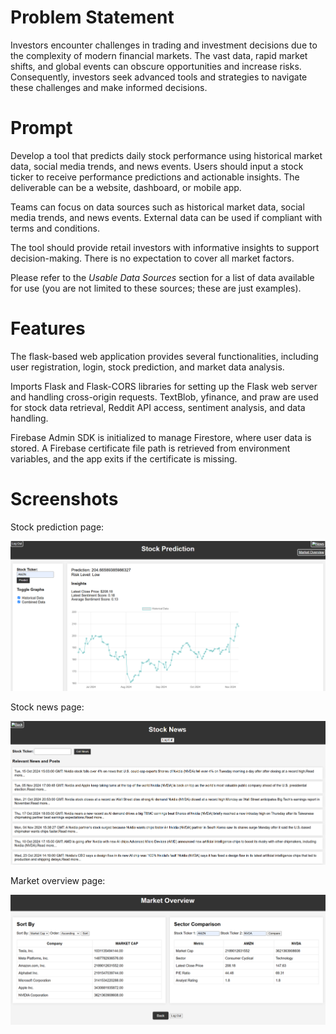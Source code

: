 <h1>Problem Statement</h1>

<p>Investors encounter challenges in trading and investment decisions due to the complexity of modern financial markets. The vast data, rapid market shifts, and global events can obscure opportunities and increase risks. Consequently, investors seek advanced tools and strategies to navigate these challenges and make informed decisions.</p>

<h1>Prompt</h1>

<p>Develop a tool that predicts daily stock performance using historical market data, social media trends, and news events. Users should input a stock ticker to receive performance predictions and actionable insights. The deliverable can be a website, dashboard, or mobile app.</p>

<p>Teams can focus on data sources such as historical market data, social media trends, and news events. External data can be used if compliant with terms and conditions.</p>

<p>The tool should provide retail investors with informative insights to support decision-making. There is no expectation to cover all market factors.</p>

<p>Please refer to the <em>Usable Data Sources</em> section for a list of data available for use (you are not limited to these sources; these are just examples).</p>

<h1>Features</h1>

<p>The flask-based web application provides several functionalities, including user registration, login, stock prediction, and market data analysis.</p>

<p>Imports Flask and Flask-CORS libraries for setting up the Flask web server and handling cross-origin requests. TextBlob, yfinance, and praw are used for stock data retrieval, Reddit API access, sentiment analysis, and data handling.</p>

<p>Firebase Admin SDK is initialized to manage Firestore, where user data is stored. A Firebase certificate file path is retrieved from environment variables, and the app exits if the certificate is missing.</p>

<h1>Screenshots</h1>

<p>Stock prediction page:</p>
<img src="images/screenshot1.png" alt="Project Screenshot">

<p>Stock news page:</p>
<img src="images/screenshot2.png" alt="Project Screenshot">

<p>Market overview page:</p>
<img src="images/screenshot3.png" alt="Project Screenshot">









 
